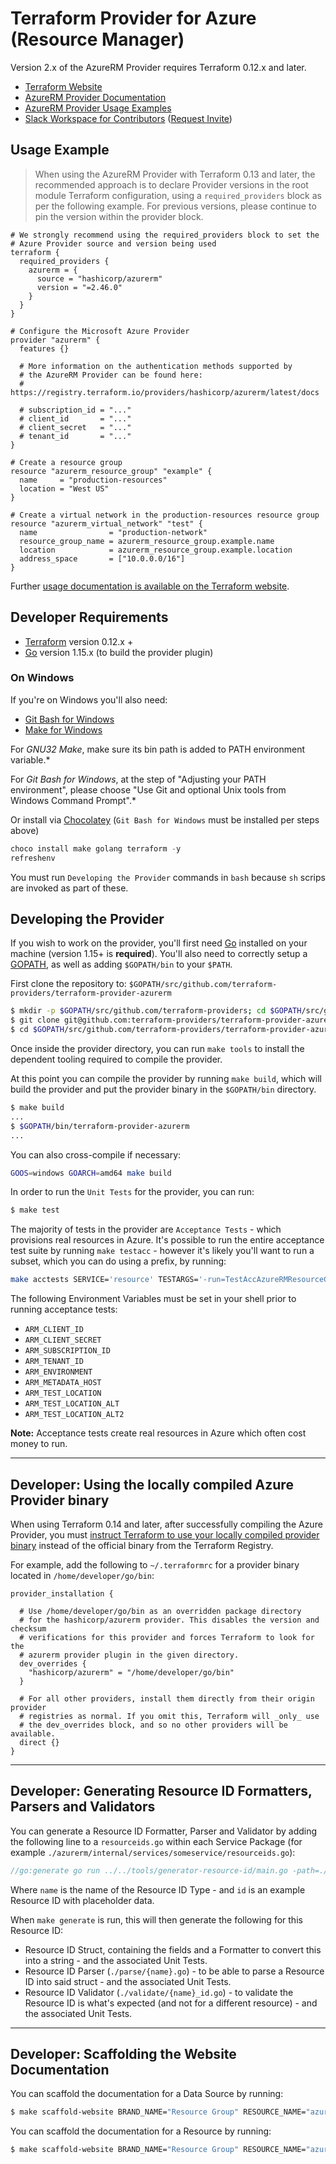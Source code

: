 # Terraform Provider for Azure (Resource Manager)

Version 2.x of the AzureRM Provider requires Terraform 0.12.x and later.

* [Terraform Website](https://www.terraform.io)
* [AzureRM Provider Documentation](https://www.terraform.io/docs/providers/azurerm/index.html)
* [AzureRM Provider Usage Examples](https://github.com/terraform-providers/terraform-provider-azurerm/tree/master/examples)
* [Slack Workspace for Contributors](https://terraform-azure.slack.com) ([Request Invite](https://join.slack.com/t/terraform-azure/shared_invite/enQtNDMzNjQ5NzcxMDc3LWNiY2ZhNThhNDgzNmY0MTM0N2MwZjE4ZGU0MjcxYjUyMzRmN2E5NjZhZmQ0ZTA1OTExMGNjYzA4ZDkwZDYxNDE))

## Usage Example

> When using the AzureRM Provider with Terraform 0.13 and later, the recommended approach is to declare Provider versions in the root module Terraform configuration, using a `required_providers` block as per the following example. For previous versions, please continue to pin the version within the provider block.

```hcl
# We strongly recommend using the required_providers block to set the
# Azure Provider source and version being used
terraform {
  required_providers {
    azurerm = {
      source = "hashicorp/azurerm"
      version = "=2.46.0"
    }
  }
}

# Configure the Microsoft Azure Provider
provider "azurerm" {
  features {}

  # More information on the authentication methods supported by
  # the AzureRM Provider can be found here:
  # https://registry.terraform.io/providers/hashicorp/azurerm/latest/docs

  # subscription_id = "..."
  # client_id       = "..."
  # client_secret   = "..."
  # tenant_id       = "..."
}

# Create a resource group
resource "azurerm_resource_group" "example" {
  name     = "production-resources"
  location = "West US"
}

# Create a virtual network in the production-resources resource group
resource "azurerm_virtual_network" "test" {
  name                = "production-network"
  resource_group_name = azurerm_resource_group.example.name
  location            = azurerm_resource_group.example.location
  address_space       = ["10.0.0.0/16"]
}
```

Further [usage documentation is available on the Terraform website](https://www.terraform.io/docs/providers/azurerm/index.html).

## Developer Requirements

* [Terraform](https://www.terraform.io/downloads.html) version 0.12.x +
* [Go](https://golang.org/doc/install) version 1.15.x (to build the provider plugin)

### On Windows

If you're on Windows you'll also need:
* [Git Bash for Windows](https://git-scm.com/download/win)
* [Make for Windows](http://gnuwin32.sourceforge.net/packages/make.htm)

For *GNU32 Make*, make sure its bin path is added to PATH environment variable.*

For *Git Bash for Windows*, at the step of "Adjusting your PATH environment", please choose "Use Git and optional Unix tools from Windows Command Prompt".*

Or install via [Chocolatey](https://chocolatey.org/install) (`Git Bash for Windows` must be installed per steps above)
```powershell
choco install make golang terraform -y
refreshenv
```

You must run  `Developing the Provider` commands in `bash` because `sh` scrips are invoked as part of these.

## Developing the Provider

If you wish to work on the provider, you'll first need [Go](http://www.golang.org) installed on your machine (version 1.15+ is **required**). You'll also need to correctly setup a [GOPATH](http://golang.org/doc/code.html#GOPATH), as well as adding `$GOPATH/bin` to your `$PATH`.

First clone the repository to: `$GOPATH/src/github.com/terraform-providers/terraform-provider-azurerm`

```sh
$ mkdir -p $GOPATH/src/github.com/terraform-providers; cd $GOPATH/src/github.com/terraform-providers
$ git clone git@github.com:terraform-providers/terraform-provider-azurerm
$ cd $GOPATH/src/github.com/terraform-providers/terraform-provider-azurerm
```

Once inside the provider directory, you can run `make tools` to install the dependent tooling required to compile the provider.

At this point you can compile the provider by running `make build`, which will build the provider and put the provider binary in the `$GOPATH/bin` directory.

```sh
$ make build
...
$ $GOPATH/bin/terraform-provider-azurerm
...
```

You can also cross-compile if necessary:

```sh
GOOS=windows GOARCH=amd64 make build
```

In order to run the `Unit Tests` for the provider, you can run:

```sh
$ make test
```

The majority of tests in the provider are `Acceptance Tests` - which provisions real resources in Azure. It's possible to run the entire acceptance test suite by running `make testacc` - however it's likely you'll want to run a subset, which you can do using a prefix, by running:

```sh
make acctests SERVICE='resource' TESTARGS='-run=TestAccAzureRMResourceGroup' TESTTIMEOUT='60m'
```

The following Environment Variables must be set in your shell prior to running acceptance tests:

- `ARM_CLIENT_ID`
- `ARM_CLIENT_SECRET`
- `ARM_SUBSCRIPTION_ID`
- `ARM_TENANT_ID`
- `ARM_ENVIRONMENT`
- `ARM_METADATA_HOST`
- `ARM_TEST_LOCATION`
- `ARM_TEST_LOCATION_ALT`
- `ARM_TEST_LOCATION_ALT2`

**Note:** Acceptance tests create real resources in Azure which often cost money to run.

---

## Developer: Using the locally compiled Azure Provider binary

When using Terraform 0.14 and later, after successfully compiling the Azure Provider, you must [instruct Terraform to use your locally compiled provider binary](https://www.terraform.io/docs/commands/cli-config.html#development-overrides-for-provider-developers) instead of the official binary from the Terraform Registry.

For example, add the following to `~/.terraformrc` for a provider binary located in `/home/developer/go/bin`:

```hcl
provider_installation {

  # Use /home/developer/go/bin as an overridden package directory
  # for the hashicorp/azurerm provider. This disables the version and checksum
  # verifications for this provider and forces Terraform to look for the
  # azurerm provider plugin in the given directory.
  dev_overrides {
    "hashicorp/azurerm" = "/home/developer/go/bin"
  }

  # For all other providers, install them directly from their origin provider
  # registries as normal. If you omit this, Terraform will _only_ use
  # the dev_overrides block, and so no other providers will be available.
  direct {}
}
```

---

## Developer: Generating Resource ID Formatters, Parsers and Validators

You can generate a Resource ID Formatter, Parser and Validator by adding the following line to a `resourceids.go` within each Service Package (for example `./azurerm/internal/services/someservice/resourceids.go`):

```go
//go:generate go run ../../tools/generator-resource-id/main.go -path=./ -name=Server -id=/subscriptions/12345678-1234-9876-4563-123456789012/resourceGroups/resGroup1/providers/Microsoft.AnalysisServices/servers/Server1
```

Where `name` is the name of the Resource ID Type - and `id` is an example Resource ID with placeholder data.

When `make generate` is run, this will then generate the following for this Resource ID:

* Resource ID Struct, containing the fields and a Formatter to convert this into a string - and the associated Unit Tests.
* Resource ID Parser (`./parse/{name}.go`) - to be able to parse a Resource ID into said struct - and the associated Unit Tests.
* Resource ID Validator (`./validate/{name}_id.go`) - to validate the Resource ID is what's expected (and not for a different resource) - and the associated Unit Tests.

---

## Developer: Scaffolding the Website Documentation

You can scaffold the documentation for a Data Source by running:

```sh
$ make scaffold-website BRAND_NAME="Resource Group" RESOURCE_NAME="azurerm_resource_group" RESOURCE_TYPE="data"
```

You can scaffold the documentation for a Resource by running:

```sh
$ make scaffold-website BRAND_NAME="Resource Group" RESOURCE_NAME="azurerm_resource_group" RESOURCE_TYPE="resource" RESOURCE_ID="/subscriptions/00000000-0000-0000-0000-000000000000/resourceGroups/group1"
```
